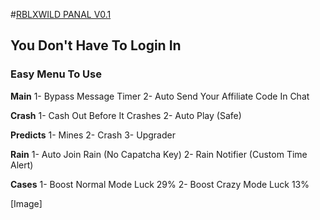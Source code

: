 #[RBLXWILD PANAL V0.1](https://im.ge/i/FsN5KG)
## You Don't Have To Login In
### Easy Menu To Use

**Main**
1- Bypass Message Timer
2- Auto Send Your Affiliate Code In Chat

**Crash**
1- Cash Out Before It Crashes
2- Auto Play (Safe)

**Predicts**
1- Mines
2- Crash
3- Upgrader

**Rain**
1- Auto Join Rain (No Capatcha Key)
2- Rain Notifier (Custom Time Alert)

**Cases**
1- Boost Normal Mode Luck 29%
2- Boost Crazy Mode Luck 13%

[Image]
